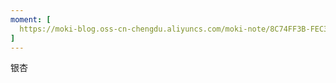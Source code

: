 ```yaml
---
moment: [
  https://moki-blog.oss-cn-chengdu.aliyuncs.com/moki-note/8C74FF3B-FEC3-4709-8C08-EAAF24816907_1_105_c.jpeg
]
---
```




银杏